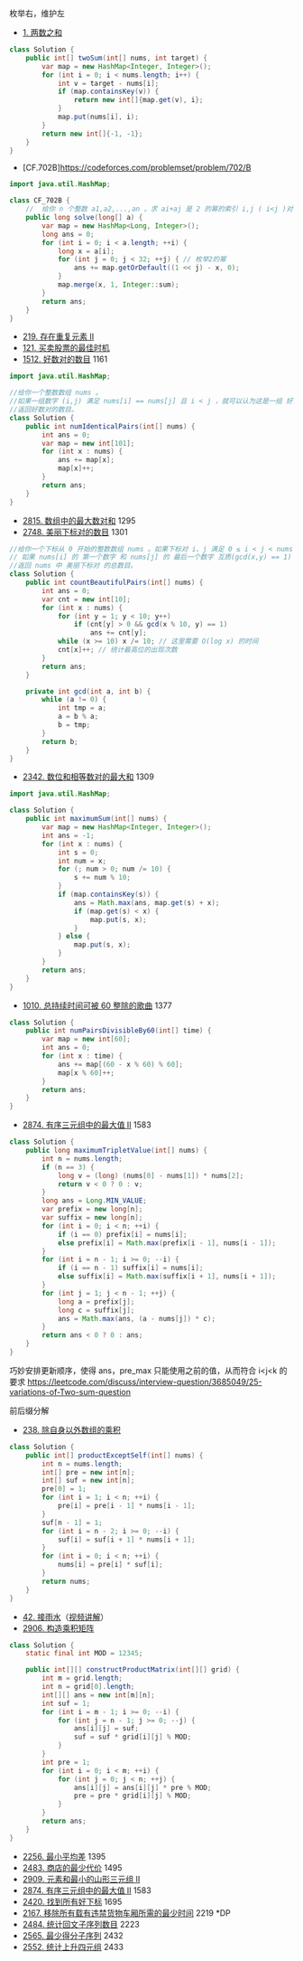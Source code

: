 枚举右，维护左

- [1. 两数之和](https://leetcode.cn/problems/two-sum/)

```java
class Solution {
    public int[] twoSum(int[] nums, int target) {
        var map = new HashMap<Integer, Integer>();
        for (int i = 0; i < nums.length; i++) {
            int v = target - nums[i];
            if (map.containsKey(v)) {
                return new int[]{map.get(v), i};
            }
            map.put(nums[i], i);
        }
        return new int[]{-1, -1};
    }
}
```

- [CF.702B]https://codeforces.com/problemset/problem/702/B

```java
import java.util.HashMap;

class CF_702B {
    //  给你 n 个整数 a1,a2,...,an 。求 ai+aj 是 2 的幂的索引 i,j ( i<j )对的个数。(即存在某个整数 x 以便 ai+aj=2x ）。
    public long solve(long[] a) {
        var map = new HashMap<Long, Integer>();
        long ans = 0;
        for (int i = 0; i < a.length; ++i) {
            long x = a[i];
            for (int j = 0; j < 32; ++j) { // 枚举2的幂
                ans += map.getOrDefault((1 << j) - x, 0);
            }
            map.merge(x, 1, Integer::sum);
        }
        return ans;
    }
}
```

- [219. 存在重复元素 II](https://leetcode.cn/problems/contains-duplicate-ii/)
- [121. 买卖股票的最佳时机](https://leetcode.cn/problems/best-time-to-buy-and-sell-stock/)
- [1512. 好数对的数目](https://leetcode.cn/problems/number-of-good-pairs/) 1161

```java
import java.util.HashMap;

//给你一个整数数组 nums 。
//如果一组数字 (i,j) 满足 nums[i] == nums[j] 且 i < j ，就可以认为这是一组 好数对 。
//返回好数对的数目。
class Solution {
    public int numIdenticalPairs(int[] nums) {
        int ans = 0;
        var map = new int[101];
        for (int x : nums) {
            ans += map[x];
            map[x]++;
        }
        return ans;
    }
}
```

- [2815. 数组中的最大数对和](https://leetcode.cn/problems/max-pair-sum-in-an-array/) 1295
- [2748. 美丽下标对的数目](https://leetcode.cn/problems/number-of-beautiful-pairs/) 1301

```java
//给你一个下标从 0 开始的整数数组 nums 。如果下标对 i、j 满足 0 ≤ i < j < nums.length,
// 如果 nums[i] 的 第一个数字 和 nums[j] 的 最后一个数字 互质(gcd(x,y) == 1) ，则认为 nums[i] 和 nums[j] 是一组 美丽下标对 。
//返回 nums 中 美丽下标对 的总数目。
class Solution {
    public int countBeautifulPairs(int[] nums) {
        int ans = 0;
        var cnt = new int[10];
        for (int x : nums) {
            for (int y = 1; y < 10; y++)
                if (cnt[y] > 0 && gcd(x % 10, y) == 1)
                    ans += cnt[y];
            while (x >= 10) x /= 10; // 这里需要 O(log x) 的时间
            cnt[x]++; // 统计最高位的出现次数
        }
        return ans;
    }

    private int gcd(int a, int b) {
        while (a != 0) {
            int tmp = a;
            a = b % a;
            b = tmp;
        }
        return b;
    }
}
```

- [2342. 数位和相等数对的最大和](https://leetcode.cn/problems/max-sum-of-a-pair-with-equal-sum-of-digits/) 1309

```java
import java.util.HashMap;

class Solution {
    public int maximumSum(int[] nums) {
        var map = new HashMap<Integer, Integer>();
        int ans = -1;
        for (int x : nums) {
            int s = 0;
            int num = x;
            for (; num > 0; num /= 10) {
                s += num % 10;
            }
            if (map.containsKey(s)) {
                ans = Math.max(ans, map.get(s) + x);
                if (map.get(s) < x) {
                    map.put(s, x);
                }
            } else {
                map.put(s, x);
            }
        }
        return ans;
    }
}
```

- [1010. 总持续时间可被 60 整除的歌曲](https://leetcode.cn/problems/pairs-of-songs-with-total-durations-divisible-by-60/)
  1377

```java
class Solution {
    public int numPairsDivisibleBy60(int[] time) {
        var map = new int[60];
        int ans = 0;
        for (int x : time) {
            ans += map[(60 - x % 60) % 60];
            map[x % 60]++;
        }
        return ans;
    }
}
```

- [2874. 有序三元组中的最大值 II](https://leetcode.cn/problems/maximum-value-of-an-ordered-triplet-ii/) 1583

```java
class Solution {
    public long maximumTripletValue(int[] nums) {
        int n = nums.length;
        if (n == 3) {
            long v = (long) (nums[0] - nums[1]) * nums[2];
            return v < 0 ? 0 : v;
        }
        long ans = Long.MIN_VALUE;
        var prefix = new long[n];
        var suffix = new long[n];
        for (int i = 0; i < n; ++i) {
            if (i == 0) prefix[i] = nums[i];
            else prefix[i] = Math.max(prefix[i - 1], nums[i - 1]);
        }
        for (int i = n - 1; i >= 0; --i) {
            if (i == n - 1) suffix[i] = nums[i];
            else suffix[i] = Math.max(suffix[i + 1], nums[i + 1]);
        }
        for (int j = 1; j < n - 1; ++j) {
            long a = prefix[j];
            long c = suffix[j];
            ans = Math.max(ans, (a - nums[j]) * c);
        }
        return ans < 0 ? 0 : ans;
    }
}
```

巧妙安排更新顺序，使得 ans，pre_max 只能使用之前的值，从而符合 i<j<k 的要求
https://leetcode.com/discuss/interview-question/3685049/25-variations-of-Two-sum-question

前后缀分解

- [238. 除自身以外数组的乘积](https://leetcode.cn/problems/product-of-array-except-self/)

```java
class Solution {
    public int[] productExceptSelf(int[] nums) {
        int n = nums.length;
        int[] pre = new int[n];
        int[] suf = new int[n];
        pre[0] = 1;
        for (int i = 1; i < n; ++i) {
            pre[i] = pre[i - 1] * nums[i - 1];
        }
        suf[n - 1] = 1;
        for (int i = n - 2; i >= 0; --i) {
            suf[i] = suf[i + 1] * nums[i + 1];
        }
        for (int i = 0; i < n; ++i) {
            nums[i] = pre[i] * suf[i];
        }
        return nums;
    }
}
```

- [42. 接雨水](https://leetcode.cn/problems/trapping-rain-water/)（[视频讲解](https://www.bilibili.com/video/BV1Qg411q7ia/?t=3m05s)）
- [2906. 构造乘积矩阵](https://leetcode.cn/problems/construct-product-matrix/)
```java
class Solution {
    static final int MOD = 12345;

    public int[][] constructProductMatrix(int[][] grid) {
        int m = grid.length;
        int n = grid[0].length;
        int[][] ans = new int[m][n];
        int suf = 1;
        for (int i = m - 1; i >= 0; --i) {
            for (int j = n - 1; j >= 0; --j) {
                ans[i][j] = suf;
                suf = suf * grid[i][j] % MOD;
            }
        }
        int pre = 1;
        for (int i = 0; i < m; ++i) {
            for (int j = 0; j < n; ++j) {
                ans[i][j] = ans[i][j] * pre % MOD;
                pre = pre * grid[i][j] % MOD;
            }
        }
        return ans;
    }
}
```
- [2256. 最小平均差](https://leetcode.cn/problems/minimum-average-difference/) 1395
- [2483. 商店的最少代价](https://leetcode.cn/problems/minimum-penalty-for-a-shop/) 1495
- [2909. 元素和最小的山形三元组 II](https://leetcode.cn/problems/minimum-sum-of-mountain-triplets-ii/)
- [2874. 有序三元组中的最大值 II](https://leetcode.cn/problems/maximum-value-of-an-ordered-triplet-ii/) 1583
- [2420. 找到所有好下标](https://leetcode.cn/problems/find-all-good-indices/) 1695
- [2167. 移除所有载有违禁货物车厢所需的最少时间](https://leetcode.cn/problems/minimum-time-to-remove-all-cars-containing-illegal-goods/)
  2219 *DP
- [2484. 统计回文子序列数目](https://leetcode.cn/problems/count-palindromic-subsequences/) 2223
- [2565. 最少得分子序列](https://leetcode.cn/problems/subsequence-with-the-minimum-score/) 2432
- [2552. 统计上升四元组](https://leetcode.cn/problems/count-increasing-quadruplets/) 2433




